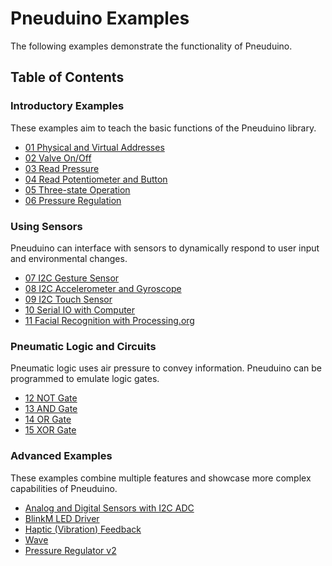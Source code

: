 # Pneuduino Examples
The following examples demonstrate the functionality of Pneuduino.

## Table of Contents

### Introductory Examples
These examples aim to teach the basic functions of the Pneuduino library.
* [01 Physical and Virtual Addresses](./PhysicalVirtualAddresses)
* [02 Valve On/Off](./ValveOnOff)
* [03 Read Pressure](./ReadPressure)
* [04 Read Potentiometer and Button](./ReadPotButton)
* [05 Three-state Operation](./ThreeState)
* [06 Pressure Regulation](./PressureRegulator)
### Using Sensors
Pneuduino can interface with sensors to dynamically respond to user input and environmental changes.
* [07 I2C Gesture Sensor](./GestureSensor)
* [08 I2C Accelerometer and Gyroscope](./AccelerometerGyroscope)
* [09 I2C Touch Sensor](./TouchSensor)
* [10 Serial IO with Computer](./SerialIO)
* [11 Facial Recognition with Processing.org](./Processing)
### Pneumatic Logic and Circuits
Pneumatic logic uses air pressure to convey information. Pneuduino can be programmed to emulate logic gates.
* [12 NOT Gate](./NotGate)
* [13 AND Gate](./AndGate)
* [14 OR Gate](./OrGate)
* [15 XOR Gate](./XorGate)
### Advanced Examples
These examples combine multiple features and showcase more complex capabilities of Pneuduino.
* [Analog and Digital Sensors with I2C ADC](./NonI2CSensor)
* [BlinkM LED Driver](./LED)
* [Haptic (Vibration) Feedback](./Haptic)
* [Wave](./Wave)
* [Pressure Regulator v2](./PressureRegulator2)

